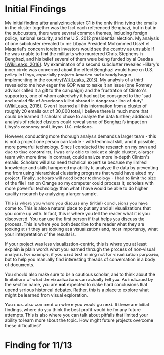 # Initial Findings

My initial finding after analyzing cluster C1 is the only thing tying the emails in the cluster together was the fact each referenced Benghazi, but in but in the subclusters, there were several common themes, including foreign policy, national security, and the U.S. 2012 presidential election. My analysis of one subcluster revealed to me Libyan President Mohammed Ussef el Magariaf's concern foreign investors would see the country as unstable if he was unable to find the militants who murdered Christ Stephens in Benghazi, and his belief several of them were being funded by al Qaedaa [(WikiLeaks, 2016)](https://wikileaks.org/clinton-emails/). My examination of a second subcluster revealed Hillary's inner circle was concerned about the effect Benghazi would have on U.S. policy in Libya, especially projects America had already begun implementing in the country[(WikiLeaks, 2016)](https://wikileaks.org/clinton-emails/). My analysis of a third revealed to me how eager the GOP was to make it an issue (one Romney advisor called it a gift to the campaign) and the frustration of Clinton's supporters, one of whom asked why it had not be consigned to the "sad and sealed file of Americans killed abroad in dangerous line of duty" [(WikiLeaks, 2016)](https://wikileaks.org/clinton-emails/). Given I learned all this information from a cluster of roughly 20 emails out of 30,000 total, I believe there is much more that could be learned if scholars chose to analyze the data further; additional analysis of related clusters could reveal some of Benghazi’s impact on Libya's economy and Libyan-U.S. relations. 

However, conducting more thorough analysis demands a larger team - this is not a project one person can tackle - with technical skill, and if possible, more powerful technology. Since I conducted the research on my own and due to time constraints, I was only able to look at a single cluster; a larger team with more time, in contrast, could analyze more in-depth Clinton's emails. Scholars will also need technical expertise because my limited knowledge and skills hampered my ability to analyze the data by preventing me from using hierarchical clustering programs that would have aided my project. Finally, scholars will need better technology - I had to limit the size of the file I ran on Orange so my computer could process it; scholars with more powerful technology than what I have would be able to do higher quality research by analyzing a larger sample. 

This is where you where you discuss any (initial) conclusions you have come to. This is also a natural place to put any and all visualizations that you come up with. In fact, this is where you tell the reader what it is you discovered. You can use the first person if that helps you discuss the process. This is where you both describe to the reader what they are looking at (if they are looking at a visualization) and, most importantly, what your interpretation of the results is.



If your project was less visualization-centric, this is where you at least explain in plain words what you learned through the process of non-visual analysis. For example, if you used text mining not for visualization purposes, but to help you manually find interesting threads of conversation in a body of documents.

You should also make sure to be a cautious scholar, and to think about the limitations of what the visualizations can actually tell you. As indicated by the section name, you are **not** expected to make hard conclusions that upend serious historical debates. Rather, this is a place to explore what might be learned from visual exploration.

You must also comment on where you would go next. If these are initial findings, where do you think the best profit would be for any future attempts. This is also where you can talk about pitfalls that limited your ability to learn more about the topic. How might future projects overcome these difficulties?



# Finding for 11/13

